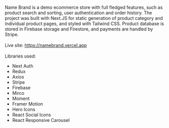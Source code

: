 Name Brand is a demo ecommerce store with full fledged features, such as product search and sorting, user authentication and order history. The project was built with Next.JS for static generation of product category and individual product pages, and styled with Tailwind CSS. Product database is stored in Firebase storage and Firestore, and payments are handled by Stripe.
\
\
Live site: https://namebrand.vercel.app
\
\
Libraries used:

- Next Auth
- Redux
- Axios
- Stripe
- Firebase
- Mirco
- Moment
- Framer Motion
- Hero Icons
- React Social Icons
- React Responsive Carousel
